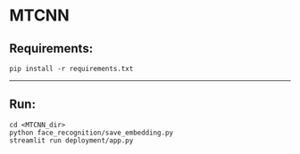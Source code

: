 # MTCNN
## Requirements:
```
pip install -r requirements.txt
```
---

## Run:
```shell
cd <MTCNN_dir>
python face_recognition/save_embedding.py
streamlit run deployment/app.py
```
